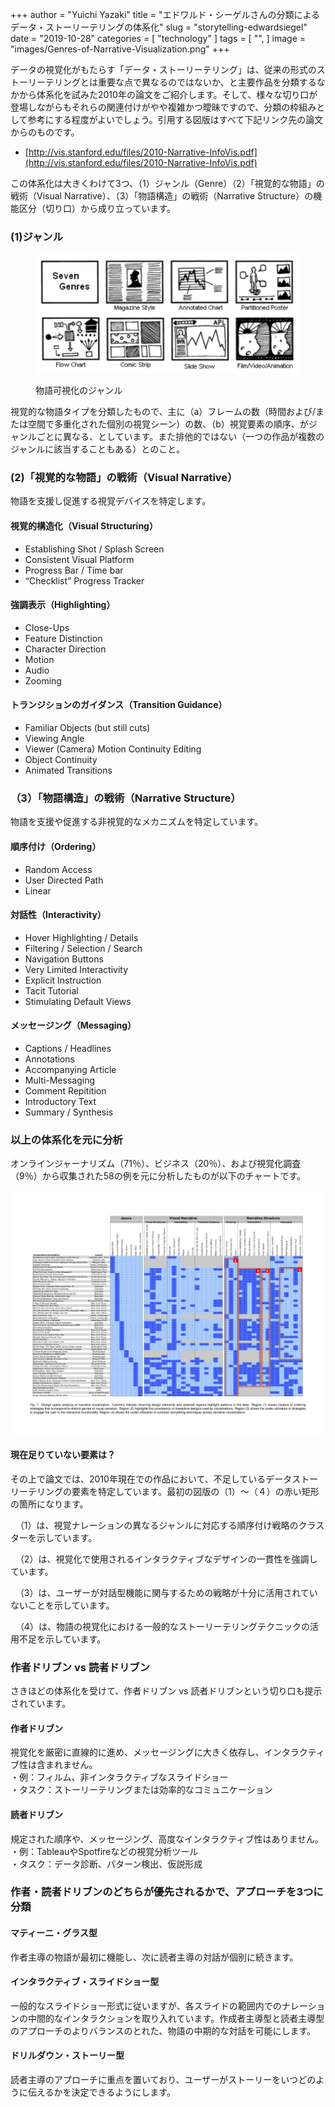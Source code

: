 +++
author = "Yuichi Yazaki"
title = "エドワルド・シーゲルさんの分類によるデータ・ストーリーテリングの体系化"
slug = "storytelling-edwardsiegel"
date = "2019-10-28"
categories = [
    "technology"
]
tags = [
    "",
]
image = "images/Genres-of-Narrative-Visualization.png"
+++

データの視覚化がもたらす「データ・ストーリーテリング」は、従来の形式のストーリーテリングとは重要な点で異なるのではないか、と主要作品を分類するなかから体系化を試みた2010年の論文をご紹介します。そして、様々な切り口が登場しながらもそれらの関連付けがやや複雑かつ曖昧ですので、分類の枠組みとして参考にする程度がよいでしょう。引用する図版はすべて下記リンク先の論文からのものです。

- [http://vis.stanford.edu/files/2010-Narrative-InfoVis.pdf](http://vis.stanford.edu/files/2010-Narrative-InfoVis.pdf)

この体系化は大きくわけて3つ、（1）ジャンル（Genre）（2）「視覚的な物語」の戦術（Visual Narrative）、（3）「物語構造」の戦術（Narrative Structure）の機能区分（切り口）から成り立っています。

### (1)ジャンル

<figure>

![](images/Genres-of-Narrative-Visualization.png)

<figcaption>

物語可視化のジャンル

</figcaption>

</figure>

視覚的な物語タイプを分類したもので、主に（a）フレームの数（時間および/または空間で多重化された個別の視覚シーン）の数、（b）視覚要素の順序、がジャンルごとに異なる、としています。また排他的ではない（一つの作品が複数のジャンルに該当することもある）とのこと。

### (2)「視覚的な物語」の戦術（Visual Narrative）

物語を支援し促進する視覚デバイスを特定します。

#### 視覚的構造化（Visual Structuring）

- Establishing Shot / Splash Screen
- Consistent Visual Platform
- Progress Bar / Time bar
- “Checklist” Progress Tracker

#### 強調表示（Highlighting）

- Close-Ups
- Feature Distinction
- Character Direction
- Motion
- Audio
- Zooming

#### トランジションのガイダンス（Transition Guidance）

- Familiar Objects (but still cuts)
- Viewing Angle
- Viewer (Camera) Motion Continuity Editing
- Object Continuity
- Animated Transitions

### （3）「物語構造」の戦術（Narrative Structure）

物語を支援や促進する非視覚的なメカニズムを特定しています。

#### 順序付け（Ordering）

- Random Access
- User Directed Path
- Linear

#### 対話性（Interactivity）

- Hover Highlighting / Details
- Filtering / Selection / Search
- Navigation Buttons
- Very Limited Interactivity
- Explicit Instruction
- Tacit Tutorial
- Stimulating Default Views

#### メッセージング（Messaging）

- Captions / Headlines
- Annotations
- Accompanying Article
- Multi-Messaging
- Comment Repitition
- Introductory Text
- Summary / Synthesis

### 以上の体系化を元に分析

オンラインジャーナリズム（71％）、ビジネス（20％）、および視覚化調査（9％）から収集された58の例を元に分析したものが以下のチャートです。

![](images/Design_space_analysis_of_narrative_visualization.png)

#### 現在足りていない要素は？

その上で論文では、2010年現在での作品において、不足しているデータストーリーテリングの要素を特定しています。最初の図版の（1）〜（４）の赤い矩形の箇所になります。

  （1）は、視覚ナレーションの異なるジャンルに対応する順序付け戦略のクラスターを示しています。

  （2）は、視覚化で使用されるインタラクティブなデザインの一貫性を強調しています。

  （3）は、ユーザーが対話型機能に関与するための戦略が十分に活用されていないことを示しています。

  （4）は、物語の視覚化における一般的なストーリーテリングテクニックの活用不足を示しています。

### 作者ドリブン vs 読者ドリブン

さきほどの体系化を受けて、作者ドリブン vs 読者ドリブンという切り口も提示されています。

#### 作者ドリブン

視覚化を厳密に直線的に進め、メッセージングに大きく依存し、インタラクティブ性は含まれません。  
・例：フィルム、非インタラクティブなスライドショー  
・タスク：ストーリーテリングまたは効率的なコミュニケーション

#### 読者ドリブン

規定された順序や、メッセージング、高度なインタラクティブ性はありません。  
・例：TableauやSpotfireなどの視覚分析ツール  
・タスク：データ診断、パターン検出、仮説形成

### 作者・読者ドリブンのどちらが優先されるかで、アプローチを3つに分類

#### マティーニ・グラス型

作者主導の物語が最初に機能し、次に読者主導の対話が個別に続きます。

#### インタラクティブ・スライドショー型

一般的なスライドショー形式に従いますが、各スライドの範囲内でのナレーションの中間的なインタラクションを取り入れています。作成者主導型と読者主導型のアプローチのよりバランスのとれた、物語の中期的な対話を可能にします。

#### ドリルダウン・ストーリー型

読者主導のアプローチに重点を置いており、ユーザーがストーリーをいつどのように伝えるかを決定できるようにします。
